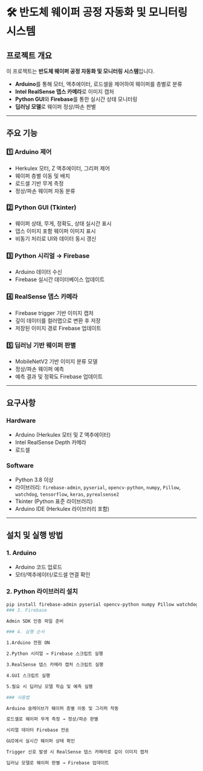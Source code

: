 # 🛠 반도체 웨이퍼 공정 자동화 및 모니터링 시스템

## 프로젝트 개요
이 프로젝트는 **반도체 웨이퍼 공정 자동화 및 모니터링 시스템**입니다.  
- **Arduino**를 통해 모터, 액추에이터, 로드셀을 제어하여 웨이퍼를 층별로 분류  
- **Intel RealSense 뎁스 카메라**로 이미지 캡처  
- **Python GUI**와 **Firebase**를 통한 실시간 상태 모니터링  
- **딥러닝 모델**로 웨이퍼 정상/파손 판별  

---

## 주요 기능

### 1️⃣ Arduino 제어
- Herkulex 모터, Z 액추에이터, 그리퍼 제어  
- 웨이퍼 층별 이동 및 배치  
- 로드셀 기반 무게 측정  
- 정상/파손 웨이퍼 자동 분류  

### 2️⃣ Python GUI (Tkinter)
- 웨이퍼 상태, 무게, 정확도, 상태 실시간 표시  
- 뎁스 이미지 포함 웨이퍼 이미지 표시  
- 비동기 처리로 UI와 데이터 동시 갱신  

### 3️⃣ Python 시리얼 → Firebase
- Arduino 데이터 수신  
- Firebase 실시간 데이터베이스 업데이트  

### 4️⃣ RealSense 뎁스 카메라
- Firebase trigger 기반 이미지 캡처  
- 깊이 데이터를 컬러맵으로 변환 후 저장  
- 저장된 이미지 경로 Firebase 업데이트  

### 5️⃣ 딥러닝 기반 웨이퍼 판별
- MobileNetV2 기반 이미지 분류 모델  
- 정상/파손 웨이퍼 예측  
- 예측 결과 및 정확도 Firebase 업데이트  

---

## 요구사항

### Hardware
- Arduino (Herkulex 모터 및 Z 액추에이터)  
- Intel RealSense Depth 카메라  
- 로드셀  

### Software
- Python 3.8 이상  
- 라이브러리: `firebase-admin`, `pyserial`, `opencv-python`, `numpy`, `Pillow`, `watchdog`, `tensorflow`, `keras`, `pyrealsense2`  
- Tkinter (Python 표준 라이브러리)  
- Arduino IDE (Herkulex 라이브러리 포함)  

---

## 설치 및 실행 방법

### 1. Arduino
- Arduino 코드 업로드  
- 모터/액추에이터/로드셀 연결 확인  

### 2. Python 라이브러리 설치
```bash
pip install firebase-admin pyserial opencv-python numpy Pillow watchdog tensorflow keras pyrealsense2
### 3. Firebase

Admin SDK 인증 파일 준비

### 4. 실행 순서

1.Arduino 전원 ON

2.Python 시리얼 → Firebase 스크립트 실행

3.RealSense 뎁스 카메라 캡처 스크립트 실행

4.GUI 스크립트 실행

5.필요 시 딥러닝 모델 학습 및 예측 실행

### 사용법

Arduino 슬레이브가 웨이퍼 층별 이동 및 그리퍼 작동

로드셀로 웨이퍼 무게 측정 → 정상/파손 판별

시리얼 데이터 Firebase 전송

GUI에서 실시간 웨이퍼 상태 확인

Trigger 신호 발생 시 RealSense 뎁스 카메라로 깊이 이미지 캡처

딥러닝 모델로 웨이퍼 판별 → Firebase 업데이트

